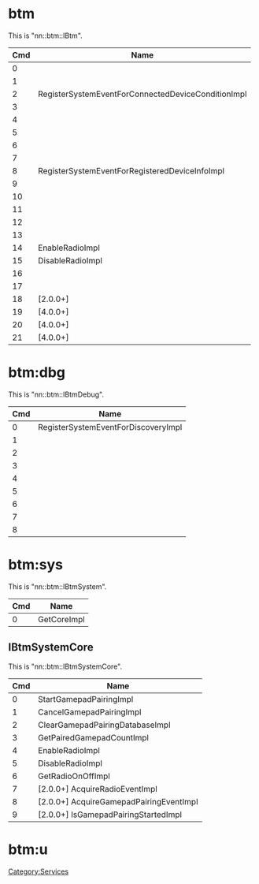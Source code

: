 # btm

This is "nn::btm::IBtm".

| Cmd | Name                                               |
| --- | -------------------------------------------------- |
| 0   |                                                    |
| 1   |                                                    |
| 2   | RegisterSystemEventForConnectedDeviceConditionImpl |
| 3   |                                                    |
| 4   |                                                    |
| 5   |                                                    |
| 6   |                                                    |
| 7   |                                                    |
| 8   | RegisterSystemEventForRegisteredDeviceInfoImpl     |
| 9   |                                                    |
| 10  |                                                    |
| 11  |                                                    |
| 12  |                                                    |
| 13  |                                                    |
| 14  | EnableRadioImpl                                    |
| 15  | DisableRadioImpl                                   |
| 16  |                                                    |
| 17  |                                                    |
| 18  | \[2.0.0+\]                                         |
| 19  | \[4.0.0+\]                                         |
| 20  | \[4.0.0+\]                                         |
| 21  | \[4.0.0+\]                                         |

# btm:dbg

This is "nn::btm::IBtmDebug".

| Cmd | Name                                |
| --- | ----------------------------------- |
| 0   | RegisterSystemEventForDiscoveryImpl |
| 1   |                                     |
| 2   |                                     |
| 3   |                                     |
| 4   |                                     |
| 5   |                                     |
| 6   |                                     |
| 7   |                                     |
| 8   |                                     |

# btm:sys

This is "nn::btm::IBtmSystem".

| Cmd | Name        |
| --- | ----------- |
| 0   | GetCoreImpl |

## IBtmSystemCore

This is "nn::btm::IBtmSystemCore".

| Cmd | Name                                      |
| --- | ----------------------------------------- |
| 0   | StartGamepadPairingImpl                   |
| 1   | CancelGamepadPairingImpl                  |
| 2   | ClearGamepadPairingDatabaseImpl           |
| 3   | GetPairedGamepadCountImpl                 |
| 4   | EnableRadioImpl                           |
| 5   | DisableRadioImpl                          |
| 6   | GetRadioOnOffImpl                         |
| 7   | \[2.0.0+\] AcquireRadioEventImpl          |
| 8   | \[2.0.0+\] AcquireGamepadPairingEventImpl |
| 9   | \[2.0.0+\] IsGamepadPairingStartedImpl    |

# btm:u

[Category:Services](Category:Services "wikilink")
